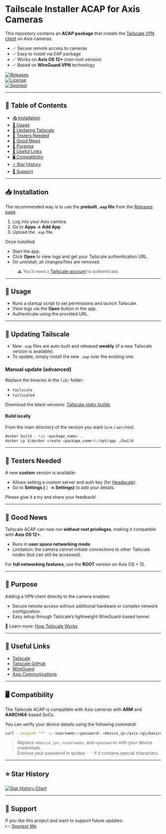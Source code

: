 # Tailscale Installer ACAP for Axis Cameras

This repository contains an **ACAP package** that installs the [Tailscale VPN client](https://tailscale.com/) on Axis cameras.

- ✅ Secure remote access to cameras  
- ✅ Easy to install via EAP package  
- ✅ Works on **Axis OS 12+** (non-root version)  
- ✅ Based on **WireGuard VPN** technology  

[![Releases](https://img.shields.io/github/v/release/Mo3he/Axis_Cam_Tailscale)](https://github.com/Mo3he/Axis_Cam_Tailscale/releases)  
[![License](https://img.shields.io/github/license/Mo3he/Axis_Cam_Tailscale)](LICENSE)  
[![Sponsor](https://img.shields.io/badge/sponsor-%E2%9D%A4-lightgrey?logo=github)](https://github.com/sponsors/Mo3he)

---

## 📑 Table of Contents

- [📥 Installation](#-installation)  
- [🚀 Usage](#-usage)  
- [🔄 Updating Tailscale](#-updating-tailscale)  
- [🧪 Testers Needed](#-testers-needed)  
- [🎉 Good News](#-good-news)  
- [🎯 Purpose](#-purpose)  
- [🔗 Useful Links](#-useful-links)  
- [🖥️ Compatibility](#️-compatibility)  
- [⭐ Star History](#-star-history)  
- [💖 Support](#-support)  

---

## 📥 Installation

The recommended way is to use the **prebuilt `.eap` file** from the [Releases page](https://github.com/Mo3he/Axis_Cam_Tailscale/releases).

1. Log into your Axis camera.  
2. Go to **Apps → Add App**.  
3. Upload the `.eap` file.  

Once installed:
- Start the app. 
- Click **Open** to view logs and get your Tailscale authentication URL.  
- On uninstall, all changes/files are removed.  

> ⚠️ You’ll need a [Tailscale account](https://tailscale.com/) to authenticate.

---

## 🚀 Usage

- Runs a startup script to set permissions and launch Tailscale.  
- View logs via the **Open** button in the app.  
- Authenticate using the provided URL.  

---

## 🔄 Updating Tailscale

- New `.eap` files are auto-built and released **weekly** (if a new Tailscale version is available).  
- To update, simply install the new `.eap` over the existing one.  

### Manual update (advanced)

Replace the binaries in the `lib/` folder:
- `tailscale`
- `tailscaled`

Download the latest versions: [Tailscale static builds](https://pkgs.tailscale.com/stable/#static)

#### Build locally

From the main directory of the version you want (`arm` / `aarch64`):

```bash
docker build --tag <package_name> .
docker cp $(docker create <package_name>):/opt/app ./build
```

---

## 🧪 Testers Needed

A new **custom** version is available:
- Allows setting a custom server and auth key (for [Headscale](https://headscale.net/)).  
- Go to **Settings (⋮ → Settings)** to add your details.   

Please give it a try and share your feedback!

---

## 🎉 Good News

Tailscale ACAP can now run **without root privileges**, making it compatible with **Axis OS 12+**.  

- Runs in **user space networking mode**.  
- Limitation: the camera cannot initiate connections to other Tailscale nodes (but can still be accessed).  

For **full networking features**, use the **ROOT** version on Axis OS < 12.

---

## 🎯 Purpose

Adding a VPN client directly to the camera enables:  
- Secure remote access without additional hardware or complex network configuration.  
- Easy setup through Tailscale’s lightweight WireGuard-based tunnel.  

🔗 Learn more: [How Tailscale Works](https://tailscale.com/blog/how-tailscale-works/)

---

## 🔗 Useful Links

- [Tailscale](https://tailscale.com/)  
- [Tailscale GitHub](https://github.com/tailscale/tailscale)  
- [WireGuard](https://www.wireguard.com/)  
- [Axis Communications](https://www.axis.com/)  

---

## 🖥️ Compatibility

The Tailscale ACAP is compatible with Axis cameras with **ARM** and **AARCH64**-based SoCs.

You can verify your device details using the following command:

```bash
curl --anyauth "*" -u <username>:<password> <device_ip>/axis-cgi/basicdeviceinfo.cgi --data '{"apiVersion":"1.0","context":"Client defined request ID","method":"getAllProperties"}'
```

> Replace `<device_ip>`, `<username>`, and `<password>` with your device credentials.  
> Enclose your password in quotes `' '` if it contains special characters.

---

## ⭐ Star History

[![Star History Chart](https://api.star-history.com/svg?repos=Mo3he/Axis_Cam_Tailscale&type=Date)](https://www.star-history.com/#Mo3he/Axis_Cam_Tailscale&Date)

---

## 💖 Support

If you like this project and want to support future updates:  
👉 [Sponsor Me](https://github.com/sponsors/Mo3he)
